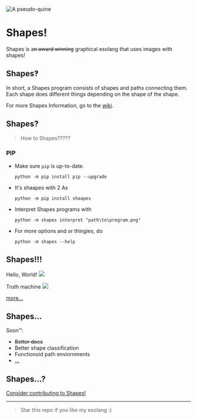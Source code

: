 ![A pseudo-quine](https://raw.githubusercontent.com/photon-niko/shapes/main/logo/Shapes.png "A pseudo-quine")

# Shapes!

Shapes is a~~n award winning~~ graphical esolang that uses images with shapes!

## Shapes‽

In short, a Shapes program consists of shapes and paths connecting them. Each shape does different things depending on the shape of the shape.

For more Shapes Information, go to the [wiki](https://github.com/photon-niko/shapes/wiki).

## Shapes?

> How to Shapes?????

### PIP

* Make sure `pip` is up-to-date.
  ```
  python -m pip install pip --upgrade
  ```
* It's shaapes with 2 As
  ```
  python -m pip install shaapes
  ```
* Interpret Shapes programs with 
  ```
  python -m shapes interpret "path\to\program.png"
  ```
* For more options and or thingies, do
  ```
  python -m shapes --help
  ```
## Shapes!!!
Hello, World!
![](https://raw.githubusercontent.com/photon-niko/shapes/main/examples/helloworld.png)

Truth machine
![](https://raw.githubusercontent.com/photon-niko/shapes/main/examples/truth-machine.png)

[more...](https://github.com/photon-niko/shapes/tree/main/examples)

## Shapes...

Soon™:
* ~~Better docs~~
* Better shape classification
* Functionoid path enviornments
* [...](https://github.com/photon-niko/shapes/blob/main/roadmap.md)

## Shapes...?

[Consider contributing to Shapes!](https://github.com/photon-niko/shapes/blob/main/CONTRIBUTING.md)

-------

> Star this repo if you like my esolang :)
